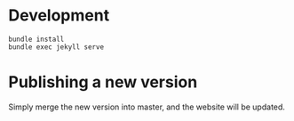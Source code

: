 # Development

```
bundle install
bundle exec jekyll serve
```


# Publishing a new version

Simply merge the new version into master, and the website will be updated.
